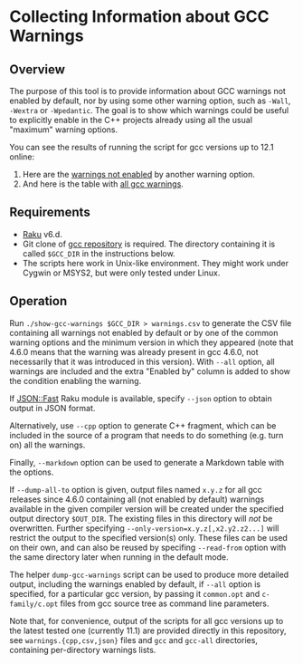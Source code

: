 Collecting Information about GCC Warnings
=========================================

Overview
--------

The purpose of this tool is to provide information about GCC warnings not
enabled by default, nor by using some other warning option, such as `-Wall`,
`-Wextra` or `-Wpedantic`. The goal is to show which warnings could be useful
to explicitly enable in the C++ projects already using all the usual "maximum"
warning options.

You can see the results of running the script for gcc versions up to 12.1
online:

1. Here are the [warnings not enabled](https://hackmd.io/@VZ/gcc-warnings) by
   another warning option.
1. And here is the table with [all gcc warnings](https://hackmd.io/@VZ/all-gcc-warnings).


Requirements
------------

- [Raku](https://www.raku.org/) v6.d.
- Git clone of [gcc repository](https://gcc.gnu.org/git/gcc.git) is required.
  The directory containing it is called `$GCC_DIR` in the instructions below.
- The scripts here work in Unix-like environment. They might work under Cygwin
  or MSYS2, but were only tested under Linux.


Operation
---------

Run `./show-gcc-warnings $GCC_DIR > warnings.csv` to generate the CSV file
containing all warnings not enabled by default or by one of the common warning
options and the minimum version in which they appeared (note that 4.6.0 means
that the warning was already present in gcc 4.6.0, not necessarily that it was
introduced in this version). With `--all` option, all warnings are included and
the extra "Enabled by" column is added to show the condition enabling the
warning.

If [JSON::Fast](https://modules.raku.org/dist/JSON::Fast:cpan:TIMOTIMO) Raku
module is available, specify `--json` option to obtain output in JSON format.

Alternatively, use `--cpp` option to generate C++ fragment, which can be
included in the source of a program that needs to do something (e.g. turn on)
all the warnings.

Finally, `--markdown` option can be used to generate a Markdown table with the
options.

If `--dump-all-to` option is given, output files named `x.y.z` for all gcc
releases since 4.6.0 containing all (not enabled by default) warnings
available in the given compiler version will be created under the specified
output directory `$OUT_DIR`. The existing files in this directory will _not_
be overwritten. Further specifying `--only-version=x.y.z[,x2.y2.z2...]` will
restrict the output to the specified version(s) only. These files can be used
on their own, and can also be reused by specifing `--read-from` option with the
same directory later when running in the default mode.

The helper `dump-gcc-warnings` script can be used to produce more detailed
output, including the warnings enabled by default, if `--all` option is
specified, for a particular gcc version, by passing it `common.opt` and
`c-family/c.opt` files from gcc source tree as command line parameters.

Note that, for convenience, output of the scripts for all gcc versions up to
the latest tested one (currently 11.1) are provided directly in this
repository, see `warnings.{cpp,csv,json}` files and `gcc` and `gcc-all`
directories, containing per-directory warnings lists.
